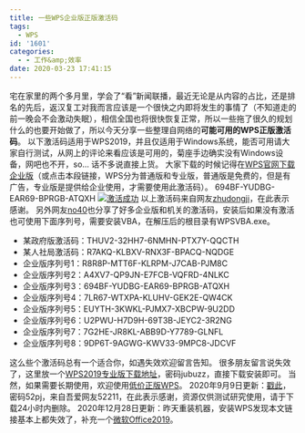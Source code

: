 ```yaml
---
title: 一些WPS企业版正版激活码
tags:
  - WPS
id: '1601'
categories:
  - - 工作&amp;效率
date: 2020-03-23 17:41:15
---
```


宅在家里的两个多月里，学会了“看”新闻联播，最近无论是从内容的占比，还是排名的先后，返汉复工对我而言应该是一个很快之内即将发生的事情了（不知道走的前一晚会不会激动失眠），相信全国也将很快恢复正常，所以一些拖了很久的规划什么的也要开始做了，所以今天分享一些整理自网络的**可能可用的WPS正版激活码**。 以下激活码适用于WPS2019，并且仅适用于Windows系统，能否可用请大家自行测试，从网上的评论来看应该是可用的，菊座手边确实没有Windows设备，网吧也不开，so... 话不多说直接上货。 大家下载的时候记得在[WPS官网下载企业版](https://ep.wps.cn/download)（或点击本段链接，WPS分为普通版和专业版，普通版是免费的，但是有广告，专业版是提供给企业使用，才需要使用此激活码）。 694BF-YUDBG-EAR69-BPRGB-ATQXH [![激活成功](https://i.loli.net/2020/03/23/OZx3USMwDHupAsq.jpg)](https://i.loli.net/2020/03/23/OZx3USMwDHupAsq.jpg) 以上激活码来自网友[zhudongji](https://www.52pojie.cn/home.php?mod=space&uid=1137389)，在此表示感谢。 另外网友[no40](https://www.52pojie.cn/home.php?mod=space&uid=728379)也分享了好多企业版和机关的激活码，安装后如果没有激活也可使用下面序列号，需要安装VBA，在解压后的根目录有WPSVBA.exe。

*   某政府版激活码：THUV2-32HH7-6NMHN-PTX7Y-QQCTH
*   某人社局激活码：R7AKQ-KLBXV-RNX3F-BPACQ-NQDGE
*   企业版序列号1：R8R8P-MTT6F-KLRPM-J7CAB-PJM8C
*   企业版序列号2：A4XV7-QP9JN-E7FCB-VQFRD-4NLKC
*   企业版序列号3：694BF-YUDBG-EAR69-BPRGB-ATQXH
*   企业版序列号4：7LR67-WTXPA-KLUHV-GEK2E-QW4CK
*   企业版序列号5：EUYTH-3KWKL-PJMX7-XBCPW-9U2DD
*   企业版序列号6：U2PWU-H7D9H-69T3B-JEYC2-3R2NG
*   企业版序列号7：7G2HE-JR8KL-ABB9D-Y7789-GLNFL
*   企业版序列号8：9DP6T-9AGWG-KWV33-9MPC8-JDCVF

这么些个激活码总有一个适合你，如遇失效欢迎留言告知。 很多朋友留言说失效了，这里放一个[WPS2019专业版下载地址](https://jubuzz.lanzous.com/imMIrd9psrc)，密码jubuzz，直接下载安装即可。 当然，如果需要长期使用，欢迎使用[低价正版WPS](https://store.lizhi.io/site/products/id/46?cid=ljvdf05a)。 2020年9月9日更新：[戳此](https://pan.baidu.com/s/1-rukJY4I7brwkJTwNvs1Ug)，密码52pj，来自吾爱网友52211，在此表示感谢，资源仅供测试研究使用，请于下载24小时内删除。 2020年12月28日更新：昨天重装机器，安装WPS发现本文链接基本上都失效了，补充一个[微软Office2019](https://www.jubuzz.com/geek/office-work/1850.html)。
